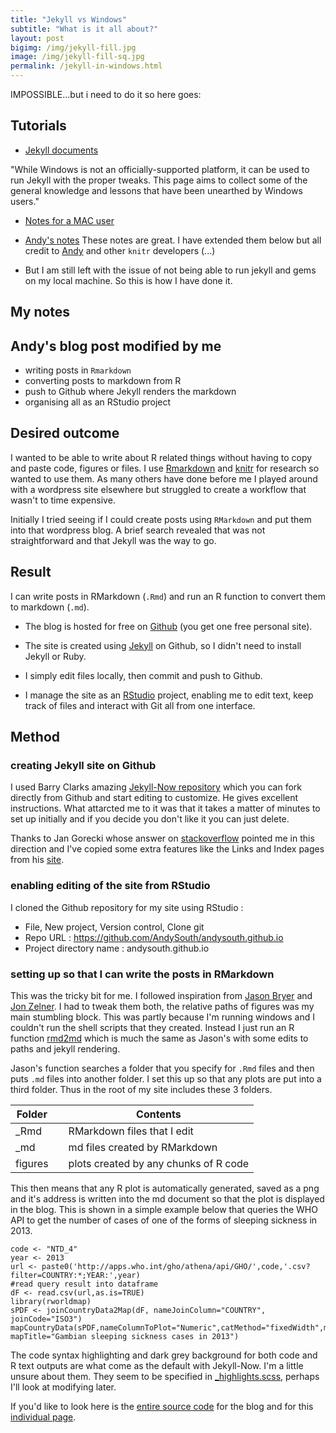 ```yaml
---
title: "Jekyll vs Windows"
subtitle: "What is it all about?"
layout: post
bigimg: /img/jekyll-fill.jpg
image: /img/jekyll-fill-sq.jpg
permalink: /jekyll-in-windows.html
---
```


IMPOSSIBLE...but i need to do it so here goes:

## Tutorials

- [Jekyll documents](https://jekyllrb.com/docs/installation/windows/)

"While Windows is not an officially-supported platform, it can be used to run Jekyll with the proper tweaks. This page aims to collect some of the general knowledge and lessons that have been unearthed by Windows users."

- [Notes for a MAC user](https://www.alspur.com/moving-to-blogdown/)

- [Andy's notes]()
These notes are great. I have extended them below but all credit to [Andy]() and other `knitr` developers (...)

- But I am still left with the issue of not being able to run jekyll and gems on my local machine. So this is how I have done it.

## My notes





## Andy's blog post modified by me
* writing posts in `Rmarkdown`
* converting posts to markdown from R
* push to Github where Jekyll renders the markdown
* organising all as an RStudio project 

## Desired outcome

I wanted to be able to write about R related things without having to copy and paste code, figures or files. I use [Rmarkdown](http://rmarkdown.rstudio.com/) and [knitr](http://yihui.name/knitr/) for research so wanted to use them. As many others have done before me I played around with a wordpress site elsewhere but struggled to create a workflow that wasn't to time expensive.

Initially I tried seeing if I could create posts using `RMarkdown` and put them into that wordpress blog. A brief search revealed that was not straightforward and that Jekyll was the way to go.  

## Result

I can write posts in RMarkdown (`.Rmd`) and run an R function to convert them to markdown (`.md`). 

- The blog is hosted for free on [Github](https://github.com/) (you get one free personal site). 

- The site is created using [Jekyll](http://jekyllrb.com/) on Github, so I didn't need to install Jekyll or Ruby. 

- I simply edit files locally, then commit and push to Github. 

- I manage the site as an [RStudio](http://www.rstudio.com/products/RStudio) project, enabling me to edit text, keep track of files and interact with Git all from one interface.

## Method

### creating Jekyll site on Github

I used Barry Clarks amazing [Jekyll-Now repository](https://github.com/barryclark/jekyll-now) which you can fork directly from Github and start editing to customize. He gives excellent instructions. What attarcted me to it was that it takes a matter of minutes to set up initially and if you decide you don't like it you can just delete.  

Thanks to Jan Gorecki whose answer on [stackoverflow](http://stackoverflow.com/a/26703757/1718356) pointed me in this direction and I've copied some extra features like the Links and Index pages from his [site](https://github.com/jangorecki/jangorecki.github.io).  

### enabling editing of the site from RStudio

I cloned the Github repository for my site using RStudio :

* File, New project, Version control, Clone git
* Repo URL : https://github.com/AndySouth/andysouth.github.io
* Project directory name : andysouth.github.io

### setting up so that I can write the posts in RMarkdown
This was the tricky bit for me. I followed inspiration from [Jason Bryer](http://jason.bryer.org/posts/2012-12-10/Markdown_Jekyll_R_for_Blogging.html) and [Jon Zelner](http://www.jonzelner.net/jekyll/knitr/r/2014/07/02/autogen-knitr/). I had to tweak them both, the relative paths of figures was my main stumbling block. This was partly because I'm running windows and I couldn't run the shell scripts that they created. Instead I just run an R function [rmd2md](https://github.com/AndySouth/andysouth.github.io/blob/master/rmd2md.r) which is much the same as Jason's with some edits to paths and jekyll rendering.

Jason's function searches a folder that you specify for `.Rmd` files and then puts `.md` files into another folder. I set this up so that any plots are put into a third folder. Thus in the root of my site includes these 3 folders.

| Folder |     | Contents |
| ------ | --- | --- |
| _Rmd   |  | RMarkdown files that I edit |
| _md    |  | md files created by RMarkdown |
| figures |  | plots created by any chunks of R code |

This then means that any R plot is automatically generated, saved as a png and it's address is written into the md document so that the plot is displayed in the blog. This is shown in a simple example below that queries the WHO API to get the number of cases of one of the forms of sleeping sickness in 2013.

```{r, 14-12-10-rworldmap, hide=TRUE, warning=FALSE, message=FALSE, echo=TRUE}
code <- "NTD_4"
year <- 2013
url <- paste0('http://apps.who.int/gho/athena/api/GHO/',code,'.csv?filter=COUNTRY:*;YEAR:',year)
#read query result into dataframe
dF <- read.csv(url,as.is=TRUE)
library(rworldmap)
sPDF <- joinCountryData2Map(dF, nameJoinColumn="COUNTRY", joinCode="ISO3")
mapCountryData(sPDF,nameColumnToPlot="Numeric",catMethod="fixedWidth",mapRegion="africa", mapTitle="Gambian sleeping sickness cases in 2013")

```

The code syntax highlighting and dark grey background for both code and R text outputs are what come as the default with Jekyll-Now. I'm a little unsure about them. They seem to be specified in [_highlights.scss](https://github.com/AndySouth/andysouth.github.io/blob/master/_scss/_highlights.scss), perhaps I'll look at modifying later.

If you'd like to look here is the [entire source code](https://github.com/AndySouth/andysouth.github.io/) for the blog and for this [individual page](https://github.com/AndySouth/andysouth.github.io/blob/master/_rmd/2014-12-10-blog-setup.Rmd).